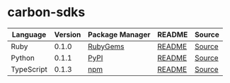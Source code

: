 # carbon-sdks

|Language|Version|Package Manager|README|Source|
|-|-|-|-|-|
|Ruby|0.1.0|[RubyGems](https://rubygems.org/gems/carbon_ruby_sdk/versions/0.1.0)|[README](https://github.com/Carbon-for-Developers/carbon-sdks/tree/main/ruby#readme)|[Source](https://github.com/Carbon-for-Developers/carbon-sdks/tree/main/ruby)|
|Python|0.1.1|[PyPI](https://pypi.org/project/carbon-python-sdk/0.1.1)|[README](https://github.com/Carbon-for-Developers/carbon-sdks/tree/main/python#readme)|[Source](https://github.com/Carbon-for-Developers/carbon-sdks/tree/main/python)|
|TypeScript|0.1.3|[npm](https://www.npmjs.com/package/carbon-typescript-sdk/v/0.1.3)|[README](https://github.com/Carbon-for-Developers/carbon-sdks/tree/main/typescript#readme)|[Source](https://github.com/Carbon-for-Developers/carbon-sdks/tree/main/typescript)|